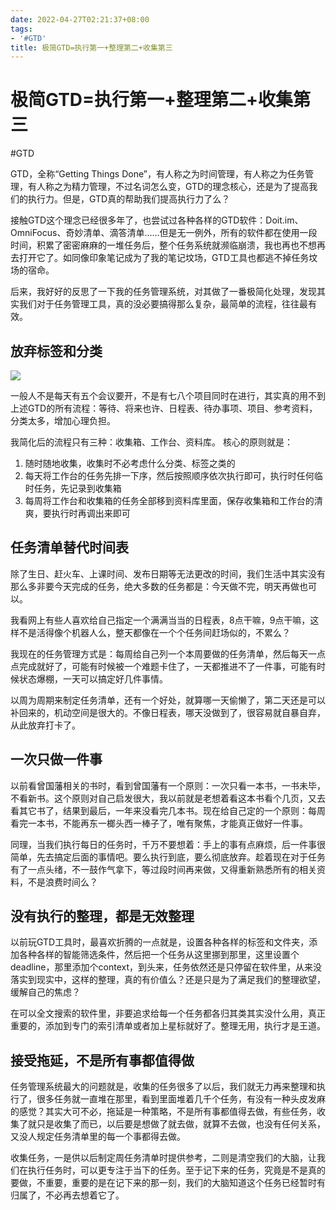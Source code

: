 ```yaml
---
date: 2022-04-27T02:21:37+08:00
tags:
- '#GTD'
title: 极简GTD=执行第一+整理第二+收集第三
---
```


# 极简GTD=执行第一+整理第二+收集第三

#GTD 

GTD，全称“Getting Things Done”，有人称之为时间管理，有人称之为任务管理，有人称之为精力管理，不过名词怎么变，GTD的理念核心，还是为了提高我们的执行力。但是，GTD真的帮助我们提高执行力了么？

接触GTD这个理念已经很多年了，也尝试过各种各样的GTD软件：Doit.im、OmniFocus、奇妙清单、滴答清单……但是无一例外，所有的软件都在使用一段时间，积累了密密麻麻的一堆任务后，整个任务系统就濒临崩溃，我也再也不想再去打开它了。如同像印象笔记成为了我的笔记坟场，GTD工具也都逃不掉任务坟场的宿命。

后来，我好好的反思了一下我的任务管理系统，对其做了一番极简化处理，发现其实我们对于任务管理工具，真的没必要搞得那么复杂，最简单的流程，往往最有效。

## 放弃标签和分类

![](https://yupic.oss-cn-shanghai.aliyuncs.com/20210915233214.png)


一般人不是每天有五个会议要开，不是有七八个项目同时在进行，其实真的用不到上述GTD的所有流程：等待、将来也许、日程表、待办事项、项目、参考资料，分类太多，增加心理负担。

我简化后的流程只有三种：收集箱、工作台、资料库。
核心的原则就是：
1. 随时随地收集，收集时不必考虑什么分类、标签之类的
2. 每天将工作台的任务先排一下序，然后按照顺序依次执行即可，执行时任何临时任务，先记录到收集箱
3. 每周将工作台和收集箱的任务全部移到资料库里面，保存收集箱和工作台的清爽，要执行时再调出来即可

## 任务清单替代时间表

除了生日、赶火车、上课时间、发布日期等无法更改的时间，我们生活中其实没有那么多非要今天完成的任务，绝大多数的任务都是：今天做不完，明天再做也可以。

我看网上有些人喜欢给自己指定一个满满当当的日程表，8点干嘛，9点干嘛，这样不是活得像个机器人么，整天都像在一个个任务间赶场似的，不累么？

我现在的任务管理方式是：每周给自己列一个本周要做的任务清单，然后每天一点点完成就好了，可能有时候被一个难题卡住了，一天都推进不了一件事，可能有时候状态爆棚，一天可以搞定好几件事情。

以周为周期来制定任务清单，还有一个好处，就算哪一天偷懒了，第二天还是可以补回来的，机动空间是很大的。不像日程表，哪天没做到了，很容易就自暴自弃，从此放弃打卡了。

## 一次只做一件事

以前看曾国藩相关的书时，看到曾国藩有一个原则：一次只看一本书，一书未毕，不看新书。这个原则对自己启发很大，我以前就是老想着看这本书看个几页，又去看其它书了，结果到最后，一年来没看完几本书。现在给自己定的一个原则：每周看完一本书，不能再东一榔头西一棒子了，唯有聚焦，才能真正做好一件事。

同理，当我们执行每日的任务时，千万不要想着：手上的事有点麻烦，后一件事很简单，先去搞定后面的事情吧。要么执行到底，要么彻底放弃。趁着现在对于任务有了一点头绪，不一鼓作气拿下，等过段时间再来做，又得重新熟悉所有的相关资料，不是浪费时间么？

## 没有执行的整理，都是无效整理

以前玩GTD工具时，最喜欢折腾的一点就是，设置各种各样的标签和文件夹，添加各种各样的智能筛选条件，然后把一个任务从这里挪到那里，这里设置个deadline，那里添加个context，到头来，任务依然还是只停留在软件里，从来没落实到现实中，这样的整理，真的有价值么？还是只是为了满足我们的整理欲望，缓解自己的焦虑？

在可以全文搜索的软件里，非要追求给每一个任务都各归其类其实没什么用，真正重要的，添加到专门的索引清单或者加上星标就好了。整理无用，执行才是王道。

## 接受拖延，不是所有事都值得做

任务管理系统最大的问题就是，收集的任务很多了以后，我们就无力再来整理和执行了，很多任务就一直堆在那里，看到里面堆着几千个任务，有没有一种头皮发麻的感觉？其实大可不必，拖延是一种策略，不是所有事都值得去做，有些任务，收集了就只是收集了而已，以后要是想做了就去做，就算不去做，也没有任何关系，又没人规定任务清单里的每一个事都得去做。

收集任务，一是供以后制定周任务清单时提供参考，二则是清空我们的大脑，让我们在执行任务时，可以更专注于当下的任务。至于记下来的任务，究竟是不是真的要做，不重要，重要的是在记下来的那一刻，我们的大脑知道这个任务已经暂时有归属了，不必再去想着它了。